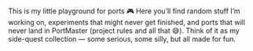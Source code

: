 This is my little playground for ports 🎮
Here you’ll find random stuff I’m working on, experiments that might never get finished, and ports that will never land in PortMaster (project rules and all that 😅).
Think of it as my side-quest collection — some serious, some silly, but all made for fun.
